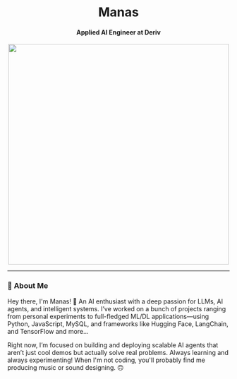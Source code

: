 <h1 align="center"> Manas </h1>
<h4 align="center"> Applied AI Engineer at Deriv </h4>

<p align="center">
  <img src="![1732271587_The-Prompt-GIF-Instagram-co-founder-backs-startup-helping-devs-fend-off-AI-1200x640-1](https://github.com/user-attachments/assets/03870c0a-4f74-4dbb-9a5a-cc3ba317f32a)" width="500" />
</p>

---

### 🚀 **About Me**

Hey there, I'm Manas! 👋 
An AI enthusiast with a deep passion for LLMs, AI agents, and intelligent systems. I’ve worked on a bunch of projects ranging from personal experiments to full-fledged ML/DL applications—using Python, JavaScript, MySQL, and frameworks like Hugging Face, LangChain, and TensorFlow and more...

Right now, I’m focused on building and deploying scalable AI agents that aren’t just cool demos but actually solve real problems. Always learning and always experimenting!
When I'm not coding, you'll probably find me producing music or sound designing. 🙃
